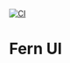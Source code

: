 [![CI](https://github.com/fern-api/fern-ui/actions/workflows/ci.yml/badge.svg)](https://github.com/fern-api/fern-ui/actions/workflows/ci.yml)

# Fern UI
